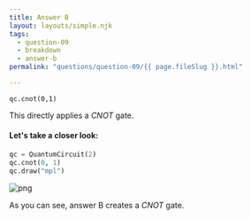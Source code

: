 ```yaml
---
title: Answer B
layout: layouts/simple.njk
tags:
  - question-09
  - breakdown
  - answer-b
permalink: "questions/question-09/{{ page.fileSlug }}.html"

---
```



`qc.cnot(0,1)`

This directly applies a $CNOT$ gate.

#### Let's take a closer look:


```python
qc = QuantumCircuit(2)
qc.cnot(0, 1)
qc.draw("mpl")
```




    
![png](output_19_0.png)
    



As you can see, answer B creates a $CNOT$ gate.